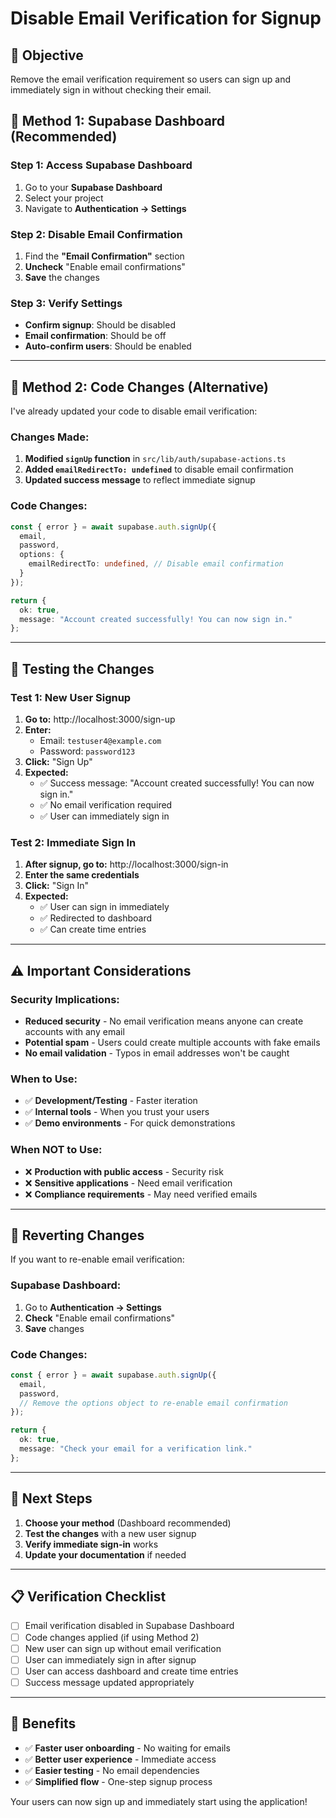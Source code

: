 # Disable Email Verification for Signup

## 🎯 **Objective**
Remove the email verification requirement so users can sign up and immediately sign in without checking their email.

## 🔧 **Method 1: Supabase Dashboard (Recommended)**

### **Step 1: Access Supabase Dashboard**
1. Go to your **Supabase Dashboard**
2. Select your project
3. Navigate to **Authentication → Settings**

### **Step 2: Disable Email Confirmation**
1. Find the **"Email Confirmation"** section
2. **Uncheck** "Enable email confirmations"
3. **Save** the changes

### **Step 3: Verify Settings**
- **Confirm signup**: Should be disabled
- **Email confirmation**: Should be off
- **Auto-confirm users**: Should be enabled

---

## 🔧 **Method 2: Code Changes (Alternative)**

I've already updated your code to disable email verification:

### **Changes Made:**
1. **Modified `signUp` function** in `src/lib/auth/supabase-actions.ts`
2. **Added `emailRedirectTo: undefined`** to disable email confirmation
3. **Updated success message** to reflect immediate signup

### **Code Changes:**
```typescript
const { error } = await supabase.auth.signUp({
  email,
  password,
  options: {
    emailRedirectTo: undefined, // Disable email confirmation
  }
});

return { 
  ok: true, 
  message: "Account created successfully! You can now sign in." 
};
```

---

## 🧪 **Testing the Changes**

### **Test 1: New User Signup**
1. **Go to:** http://localhost:3000/sign-up
2. **Enter:**
   - Email: `testuser4@example.com`
   - Password: `password123`
3. **Click:** "Sign Up"
4. **Expected:** 
   - ✅ Success message: "Account created successfully! You can now sign in."
   - ✅ No email verification required
   - ✅ User can immediately sign in

### **Test 2: Immediate Sign In**
1. **After signup, go to:** http://localhost:3000/sign-in
2. **Enter the same credentials**
3. **Click:** "Sign In"
4. **Expected:**
   - ✅ User can sign in immediately
   - ✅ Redirected to dashboard
   - ✅ Can create time entries

---

## ⚠️ **Important Considerations**

### **Security Implications:**
- **Reduced security** - No email verification means anyone can create accounts with any email
- **Potential spam** - Users could create multiple accounts with fake emails
- **No email validation** - Typos in email addresses won't be caught

### **When to Use:**
- ✅ **Development/Testing** - Faster iteration
- ✅ **Internal tools** - When you trust your users
- ✅ **Demo environments** - For quick demonstrations

### **When NOT to Use:**
- ❌ **Production with public access** - Security risk
- ❌ **Sensitive applications** - Need email verification
- ❌ **Compliance requirements** - May need verified emails

---

## 🔄 **Reverting Changes**

If you want to re-enable email verification:

### **Supabase Dashboard:**
1. Go to **Authentication → Settings**
2. **Check** "Enable email confirmations"
3. **Save** changes

### **Code Changes:**
```typescript
const { error } = await supabase.auth.signUp({
  email,
  password,
  // Remove the options object to re-enable email confirmation
});

return { 
  ok: true, 
  message: "Check your email for a verification link." 
};
```

---

## 🚀 **Next Steps**

1. **Choose your method** (Dashboard recommended)
2. **Test the changes** with a new user signup
3. **Verify immediate sign-in** works
4. **Update your documentation** if needed

---

## 📋 **Verification Checklist**

- [ ] Email verification disabled in Supabase Dashboard
- [ ] Code changes applied (if using Method 2)
- [ ] New user can sign up without email verification
- [ ] User can immediately sign in after signup
- [ ] User can access dashboard and create time entries
- [ ] Success message updated appropriately

---

## 🎉 **Benefits**

- ✅ **Faster user onboarding** - No waiting for emails
- ✅ **Better user experience** - Immediate access
- ✅ **Easier testing** - No email dependencies
- ✅ **Simplified flow** - One-step signup process

Your users can now sign up and immediately start using the application!
